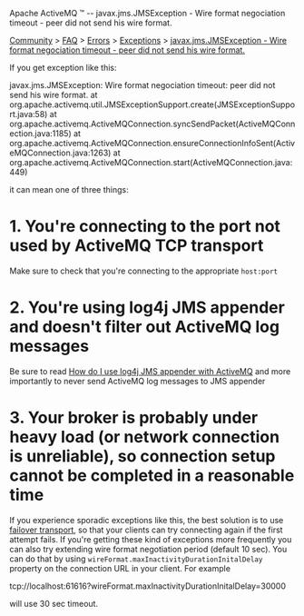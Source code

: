 Apache ActiveMQ ™ -- javax.jms.JMSException - Wire format negociation timeout - peer did not send his wire format. 

[Community](community.html) > [FAQ](faq.html) > [Errors](errors.html) > [Exceptions](exceptions.html) > [javax.jms.JMSException - Wire format negociation timeout - peer did not send his wire format.](javaxjmsjmsexception-wire-format-negociation-timeout-peer-did-not-send-his-wire-format.html)


If you get exception like this:

javax.jms.JMSException: Wire format negociation timeout: peer did not send his wire format.
at org.apache.activemq.util.JMSExceptionSupport.create(JMSExceptionSupport.java:58)
at org.apache.activemq.ActiveMQConnection.syncSendPacket(ActiveMQConnection.java:1185)
at org.apache.activemq.ActiveMQConnection.ensureConnectionInfoSent(ActiveMQConnection.java:1263)
at org.apache.activemq.ActiveMQConnection.start(ActiveMQConnection.java:449)

it can mean one of three things:

1\. You're connecting to the port not used by ActiveMQ TCP transport
====================================================================

Make sure to check that you're connecting to the appropriate `host:port`

2\. You're using log4j JMS appender and doesn't filter out ActiveMQ log messages
================================================================================

Be sure to read [How do I use log4j JMS appender with ActiveMQ](how-do-i-use-log4j-jms-appender-with-activemq.html) and more importantly to never send ActiveMQ log messages to JMS appender

3\. Your broker is probably under heavy load (or network connection is unreliable), so connection setup cannot be completed in a reasonable time
================================================================================================================================================

If you experience sporadic exceptions like this, the best solution is to use [failover transport](failover-transport-reference.html), so that your clients can try connecting again if the first attempt fails. If you're getting these kind of exceptions more frequently you can also try extending wire format negotiation period (default 10 sec). You can do that by using `wireFormat.maxInactivityDurationInitalDelay` property on the connection URL in your client. For example

tcp://localhost:61616?wireFormat.maxInactivityDurationInitalDelay=30000

will use 30 sec timeout.


